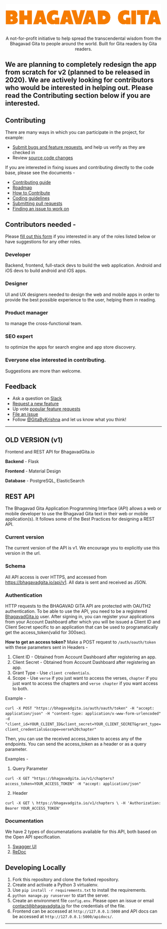 <p align="center">
  <a href="https://bhagavadgita.io">
    <img src="app/static/images/app/gita.png" alt="Bhagavad Gita" width="500">
  </a>
</p>

<p align="center">
  A not-for-profit initiative to help spread the transcendental wisdom from the Bhagavad Gita to people around the world. Built for Gita readers by Gita readers.
</p>

## We are planning to completely redesign the app from scratch for v2 (planned to be released in 2020). We are actively looking for contributors who would be interested in helping out. Please read the Contributing section below if you are interested.

## Contributing

There are many ways in which you can participate in the project, for example:

* [Submit bugs and feature requests](https://github.com/gita/BhagavadGita/issues), and help us verify as they are checked in
* Review [source code changes](https://github.com/gita/BhagavadGita/pulls)

If you are interested in fixing issues and contributing directly to the code base,
please see the documents - 

* [Contributing guide](https://github.com/gita/BhagavadGita/blob/master/CONTRIBUTING.md)
* [Roadmap](https://github.com/gita/BhagavadGita/wiki/Roadmap)
* [How to Contribute](https://github.com/gita/BhagavadGita/wiki/How-to-Contribute)
* [Coding guidelines](https://github.com/gita/BhagavadGita/wiki/Coding-Guidelines)
* [Submitting pull requests](https://github.com/gita/BhagavadGita/wiki/How-to-Contribute#pull-requests)
* [Finding an issue to work on](https://github.com/gita/BhagavadGita/wiki/How-to-Contribute#where-to-contribute)

## Contributors needed -
Please [fill out this form](https://docs.google.com/forms/d/1vs1C1Cyf8wie_SjxWfWCSZO9agjVo0-m_Xxd9n6VD5E) if you interested in any of the roles listed below or have suggestions for any other roles.

### Developer
Backend, frontend, full-stack devs to build the web application. Android and iOS devs to build android and iOS apps.

### Designer
UI and UX designers needed to design the web and mobile apps in order to provide the best possible experience to the user, helping them in reading.

### Product manager
to manage the cross-functional team.

### SEO expert
to optimize the apps for search engine and app store discovery.

### Everyone else interested in contributing.
Suggestions are more than welcome.

## Feedback

* Ask a question on [Slack](https://join.slack.com/t/thegitainitiative/shared_invite/enQtODc2MzAzNzI5MTIyLTZkMGNlNjM2YWQxMTAzZGEwNjMwMzMyMmMzZmU5ZmUzMjllNWVlODU1MzUwMDgxZTIyOGE5ODM5YzgwZTU4ODI)
* [Request a new feature](CONTRIBUTING.md)
* Up vote [popular feature requests](https://github.com/gita/BhagavadGita/issues?q=is%3Aopen+is%3Aissue+label%3Afeature-request+sort%3Areactions-%2B1-desc)
* [File an issue](https://github.com/gita/BhagavadGita/issues)
* Follow [@GitaByKrishna](https://twitter.com/GitaByKrishna) and let us know what you think!

---
## OLD VERSION (v1)

Frontend and REST API for BhagavadGita.io

**Backend** - Flask

**Frontend** - Material Design

**Database** - PostgreSQL, ElasticSearch

## REST API

The Bhagavad Gita Application Programming Interface (API) allows a web or mobile developer to use the Bhagavad Gita text in their web or mobile application(s). It follows some of the Best Practices for designing a REST API.

### Current version
The current version of the API is v1. We encourage you to explicitly use this version in the url.

### Schema
All API access is over HTTPS, and accessed from https://bhagavadgita.io/api/v1. All data is sent and received as JSON.

### Authentication
HTTP requests to the BHAGAVAD GITA API are protected with OAUTH2 authentication.
To be able to use the API, you need to be a registered [BhagavadGita.io](https://bhagavadgita.io) user. After signing in, you can register your applications from your Account Dashboard after which you will be issued a Client ID and Client Secret specific to an application that can be used to programatically get the access_token(valid for 300sec).

**How to get an access token?**
Make a POST request to `/auth/oauth/token` with these parameters sent in Headers - 
1. Client ID - Obtained from Account Dashboard after registering an app.
2. Client Secret - Obtained from Account Dashboard after registering an app.
3. Grant Type - Use `client credentials`.
4. Scope - Use `verse` if you just want to access the verses, `chapter` if you just want to access the chapters and `verse chapter` if you want access to both.

Example - 

`curl -X POST "https://bhagavadgita.io/auth/oauth/token" -H "accept: application/json" -H "content-type: application/x-www-form-urlencoded" -d "client_id=YOUR_CLIENT_ID&client_secret=YOUR_CLIENT_SECRET&grant_type=client_credentials&scope=verse%20chapter"`

Then, you can use the received access_token to access any of the endpoints. You can send the access_token as a header or as a query parameter.

Examples -

1. Query Parameter

`curl -X GET "https://bhagavadgita.io/v1/chapters?access_token=YOUR_ACCESS_TOKEN" -H "accept: application/json"`

2. Header

`curl -X GET \
  https://bhagavadgita.io/v1/chapters \
  -H 'Authorization: Bearer YOUR_ACCESS_TOKEN'`

### Documentation

We have 2 types of documenatations available for this API, both based on the Open API specification.
1. [Swagger UI](https://bhagavadgita.io/apidocs/)
2. [ReDoc](https://bhagavadgita.io/docs/)

## Developing Locally

1. Fork this repository and clone the forked repository.
2. Create and activate a Python 3 virtualenv.
3. Use `pip install -r requirements.txt` to install the requirements.
4. `python manage.py runserver` to start the server.
5. Create an environment file `config.env`. Please open an issue or email contact@bhagavadgita.io for the credentials of the file.
6. Frontend can be accessed at `http://127.0.0.1:5000` and API docs can be accessed at `http://127.0.0.1:5000/apidocs/`.

---
